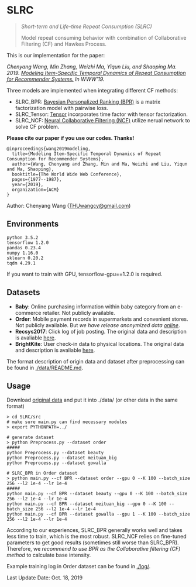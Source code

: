 # SLRC
>  *Short-term and Life-time Repeat Consumption (SLRC)*     
>
> Model repeat consuming behavior with combination of Collaborative Filtering (CF) and Hawkes Process.



This is our implementation for the paper:

*Chenyang Wang, Min Zhang, Weizhi Ma, Yiqun Liu, and Shaoping Ma. 2019. [Modeling Item-Specific Temporal Dynamics of Repeat Consumption for Recommender Systems.](http://www.thuir.cn/group/~YQLiu/publications/WWW2019Wang.pdf) 
In WWW'19.*

Three models are implemented when integrating different CF methods:

- SLRC_BPR: [Bayesian Personalized Ranking (BPR)](https://dl.acm.org/citation.cfm?id=1795167) is a matrix factorization model with pairwise loss.
- SLRC_Tensor: [Tensor](https://dl.acm.org/citation.cfm?id=1864727) incorporates time factor with tensor factorization.
- SLRC_NCF: [Neural Collaborative Filtering (NCF)](https://dl.acm.org/citation.cfm?id=3052569) utilize nerual network to solve CF problem.

**Please cite our paper if you use our codes. Thanks!**

```
@inproceedings{wang2019modeling,
  title={Modeling Item-Specific Temporal Dynamics of Repeat Consumption for Recommender Systems},
  author={Wang, Chenyang and Zhang, Min and Ma, Weizhi and Liu, Yiqun and Ma, Shaoping},
  booktitle={The World Wide Web Conference},
  pages={1977--1987},
  year={2019},
  organization={ACM}
}
```

Author: Chenyang Wang (THUwangcy@gmail.com)



## Environments

```
python 3.5.2
tensorflow 1.2.0
pandas 0.23.4
numpy 1.16.0
sklearn 0.20.2
tqdm 4.29.1
```

If you want to train with GPU, tensorflow-gpu==1.2.0 is required.



## Datasets

- **Baby**: Online purchasing information within baby category from an e-commerce retailer. Not publicly available.
- **Order**: Mobile payment records in supermarkets and convenient stores. Not publicly available. But *we have release anonymized data [online](https://drive.google.com/drive/folders/1ZDjnC2L0pWpdqd5TNXMICaB_GOsZXTI8?usp=sharing)*.
- **Recsys2017**: Click log of job posting. The original data and description is avaliable [here](http://www.recsyschallenge.com/2017/).
- **BrightKite**: User check-in data to physical locations. The original data and description is avaliable [here](http://snap.stanford.edu/data/loc-brightkite.html).

The format description of origin data and dataset after preprocessing can be found in  [./data/README.md](https://github.com/THUwangcy/SLRC/tree/master/data).



## Usage		

Download [original data](https://drive.google.com/drive/folders/1ZDjnC2L0pWpdqd5TNXMICaB_GOsZXTI8?usp=sharing) and put it into ./data/ (or other data in the same format)

```
> cd SLRC/src
# make sure main.py can find necessary modules
> export PYTHONPATH=../

# generate dataset
> python Preprocess.py --dataset order
#####
python Preprocess.py --dataset beauty
python Preprocess.py --dataset meituan_big
python Preprocess.py --dataset gowalla

# SLRC_BPR in Order dataset
> python main.py --cf BPR --dataset order --gpu 0 --K 100 --batch_size 256 --l2 1e-4 --lr 1e-4
#####
python main.py --cf BPR --dataset beauty --gpu 0 --K 100 --batch_size 256 --l2 1e-4 --lr 1e-4
python main.py --cf BPR --dataset meituan_big --gpu 0 --K 100 --batch_size 256 --l2 1e-4 --lr 1e-4
python main.py --cf BPR --dataset gowalla --gpu 1 --K 100 --batch_size 256 --l2 1e-4 --lr 1e-4
```

According to our experiences, SLRC_BPR generally works well and takes less time to train, which is the most robust. SLRC_NCF relies on fine-tuned parameters to get good results (sometimes still worse than SLRC_BPR). Therefore, we *recommend to use BPR as the Collaborative filtering (CF) method* to calculate base intensity.

Example training log in Order dataset can be found in [./log/](https://github.com/THUwangcy/SLRC/tree/master/log).



Last Update Date: Oct. 18, 2019
